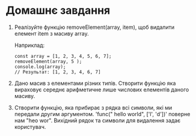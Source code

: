 # Домашнє завдання

1) Реалізуйте функцію removeElement(array, item), щоб видалити елемент item з масиву array. 
   
   Наприклад:
   
    ```
   const array = [1, 2, 3, 4, 5, 6, 7];
   removeElement(array, 5 );
   console.log(array);
   // Результат: [1, 2, 3, 4, 6, 7]
   ```
2) Дано масив з елементами різних типів. Створити функцію яка вираховує середнє арифметичне лише числових елементів даного масиву.
3) Створити функцію, яка прибирає з рядка всі символи, які ми передали другим аргументом. 'func(" hello world", ['l', 'd'])' поверне нам "heo wor". Вихідний рядок та символи для видалення задає користувач.